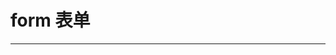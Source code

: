 # form 表单
----
<!-- ### 基础用法
使用```icon```、```color```和```no-data```属性来定义 LoadMore 的样式。
``` html

```

### 属性
| 参数      | 说明    | 类型      | 可选值       | 默认值   |
|---------- |-------- |---------- |-------------  |-------- |
| width     | 设置大小   | String  |    — | -   |
| height    | 设置大小   | String  |    — | -   |
| color     | 颜色   | string    |  自定义 |     —    |
| has-text     | 是否有文字   | Boolean  |    — | false   |
| fullScreen     | 是否为全局效果   | Boolean  |    — | false   |
| vertical     | 垂直排列icon和文字   | Boolean  |    — | false   | -->
